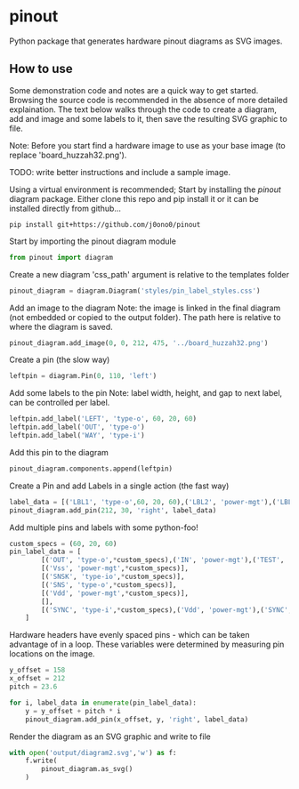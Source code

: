 # pinout

Python package that generates hardware pinout diagrams as SVG images.

## How to use
Some demonstration code and notes are a quick way to get started. Browsing the source code is recommended in the absence of more detailed explaination. The text below walks through the code to create a diagram, add and image and some labels to it, then save the resulting SVG graphic to file. 

Note: Before you start find a hardware image to use as your base image (to replace 'board_huzzah32.png').

TODO: write better instructions and include a sample image.

Using a virtual environment is recommended; Start by installing the *pinout* diagram package. Either clone this repo and pip install it or it can be installed directly from github...
```
pip install git+https://github.com/j0ono0/pinout
```

Start by importing the pinout diagram module
```python
from pinout import diagram
```

Create a new diagram
'css_path' argument is relative to the templates folder
```python
pinout_diagram = diagram.Diagram('styles/pin_label_styles.css')
```

Add an image to the diagram
Note: the image is linked in the final diagram (not embedded or copied to the output folder). The path here is relative to where the diagram is saved.
```python
pinout_diagram.add_image(0, 0, 212, 475, '../board_huzzah32.png')
```

Create a pin (the slow way)
```python
leftpin = diagram.Pin(0, 110, 'left')
```
Add some labels to the pin
Note: label width, height, and gap to next label, can be 
controlled per label.
```python
leftpin.add_label('LEFT', 'type-o', 60, 20, 60)
leftpin.add_label('OUT', 'type-o')
leftpin.add_label('WAY', 'type-i')
```

Add this pin to the diagram
```python
pinout_diagram.components.append(leftpin)
```

Create a Pin and add Labels in a single action (the fast way)
```python
label_data = [('LBL1', 'type-o',60, 20, 60),('LBL2', 'power-mgt'),('LBL3', 'type-io')]  
pinout_diagram.add_pin(212, 30, 'right', label_data)
```

Add multiple pins and labels with some python-foo!
```python
custom_specs = (60, 20, 60) 
pin_label_data = [
        [('OUT', 'type-o',*custom_specs),('IN', 'power-mgt'),('TEST', 'type-io')], 
        [('Vss', 'power-mgt',*custom_specs)], 
        [('SNSK', 'type-io',*custom_specs)], 
        [('SNS', 'type-o',*custom_specs)], 
        [('Vdd', 'power-mgt',*custom_specs)], 
        [], 
        [('SYNC', 'type-i',*custom_specs),('Vdd', 'power-mgt'),('SYNC', 'type-i')],
    ]
```

Hardware headers have evenly spaced pins - which can be taken advantage of in a loop. These variables were determined by 
measuring pin locations on the image.
```python
y_offset = 158
x_offset = 212
pitch = 23.6

for i, label_data in enumerate(pin_label_data):
    y = y_offset + pitch * i
    pinout_diagram.add_pin(x_offset, y, 'right', label_data)
```
Render the diagram as an SVG graphic and write to file
```python
with open('output/diagram2.svg','w') as f:
    f.write(
        pinout_diagram.as_svg()
    )
```